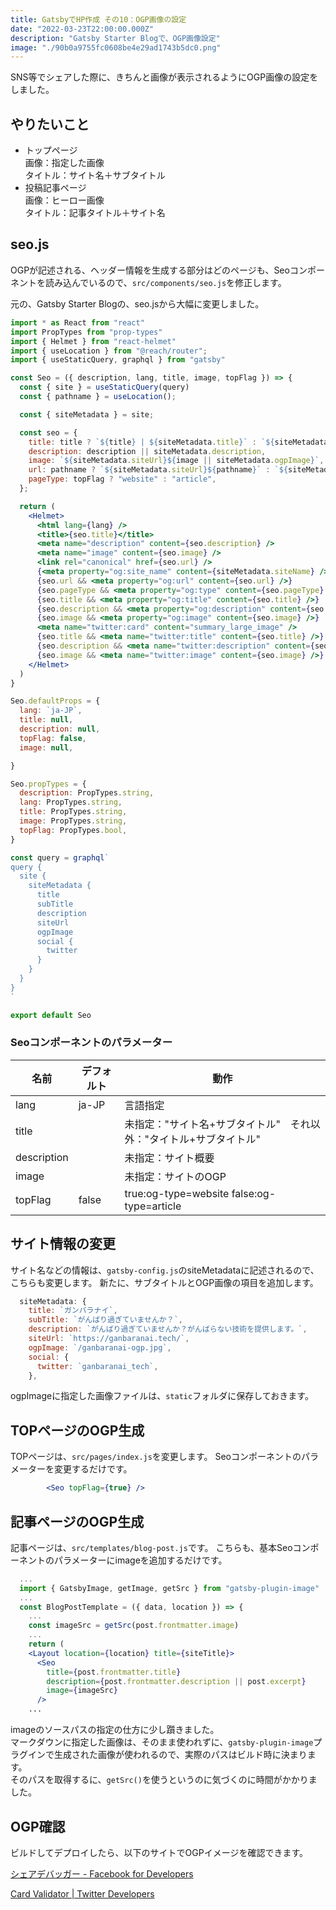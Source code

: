 ```yaml
---
title: GatsbyでHP作成 その10：OGP画像の設定
date: "2022-03-23T22:00:00.000Z"
description: "Gatsby Starter Blogで、OGP画像設定"
image: "./90b0a9755fc0608be4e29ad1743b5dc0.png"
---
```


SNS等でシェアした際に、きちんと画像が表示されるようにOGP画像の設定をしました。

## やりたいこと

* トップページ  
  画像：指定した画像  
  タイトル：サイト名＋サブタイトル
* 投稿記事ページ  
   画像：ヒーロー画像  
   タイトル：記事タイトル＋サイト名

## seo.js
OGPが記述される、ヘッダー情報を生成する部分はどのページも、Seoコンポーネントを読み込んでいるので、`src/components/seo.js`を修正します。

元の、Gatsby Starter Blogの、seo.jsから大幅に変更しました。

``` jsx
import * as React from "react"
import PropTypes from "prop-types"
import { Helmet } from "react-helmet"
import { useLocation } from "@reach/router";
import { useStaticQuery, graphql } from "gatsby"

const Seo = ({ description, lang, title, image, topFlag }) => {
  const { site } = useStaticQuery(query)
  const { pathname } = useLocation();

  const { siteMetadata } = site;

  const seo = {
    title: title ? `${title} | ${siteMetadata.title}` : `${siteMetadata.title} | ${siteMetadata.subTitle}`,
    description: description || siteMetadata.description,
    image: `${siteMetadata.siteUrl}${image || siteMetadata.ogpImage}`,
    url: pathname ? `${siteMetadata.siteUrl}${pathname}` : `${siteMetadata.siteUrl}`,
    pageType: topFlag ? "website" : "article",
  };

  return (
    <Helmet>
      <html lang={lang} />
      <title>{seo.title}</title>
      <meta name="description" content={seo.description} />
      <meta name="image" content={seo.image} />
      <link rel="canonical" href={seo.url} />
      {<meta property="og:site_name" content={siteMetadata.siteName} />}
      {seo.url && <meta property="og:url" content={seo.url} />}
      {seo.pageType && <meta property="og:type" content={seo.pageType} />}
      {seo.title && <meta property="og:title" content={seo.title} />}
      {seo.description && <meta property="og:description" content={seo.description} />}
      {seo.image && <meta property="og:image" content={seo.image} />}
      <meta name="twitter:card" content="summary_large_image" />
      {seo.title && <meta name="twitter:title" content={seo.title} />}
      {seo.description && <meta name="twitter:description" content={seo.description} />}
      {seo.image && <meta name="twitter:image" content={seo.image} />}
    </Helmet>
  )
}

Seo.defaultProps = {
  lang: `ja-JP`,
  title: null,
  description: null,
  topFlag: false,
  image: null,

}

Seo.propTypes = {
  description: PropTypes.string,
  lang: PropTypes.string,
  title: PropTypes.string,
  image: PropTypes.string,
  topFlag: PropTypes.bool,
}

const query = graphql`
query {
  site {
    siteMetadata {
      title
      subTitle
      description
      siteUrl
      ogpImage
      social {
        twitter
      }
    }
  }
}
`

export default Seo
```

### Seoコンポーネントのパラメーター
| 名前 | デフォルト | 動作 |
|-----|------------|------|
| lang | ja-JP | 言語指定 |
| title |  | 未指定："サイト名+サブタイトル"　それ以外："タイトル+サブタイトル" |  
| description |  | 未指定：サイト概要 |
| image |  | 未指定：サイトのOGP |
| topFlag | false | true:og-type=website  false:og-type=article |

## サイト情報の変更

サイト名などの情報は、`gatsby-config.js`のsiteMetadataに記述されるので、こちらも変更します。
新たに、サブタイトルとOGP画像の項目を追加します。

```jsx
  siteMetadata: {
    title: `ガンバラナイ`,
    subTitle: `がんばり過ぎていませんか？`,
    description: `がんばり過ぎていませんか？がんばらない技術を提供します。`,
    siteUrl: `https://ganbaranai.tech/`,
    ogpImage: `/ganbaranai-ogp.jpg`,
    social: {
      twitter: `ganbaranai_tech`,
    },
```

ogpImageに指定した画像ファイルは、`static`フォルダに保存しておきます。


## TOPページのOGP生成

TOPページは、`src/pages/index.js`を変更します。
Seoコンポーネントのパラメーターを変更するだけです。
```jsx
        <Seo topFlag={true} />
```

## 記事ページのOGP生成

記事ページは、`src/templates/blog-post.js`です。
こちらも、基本Seoコンポーネントのパラメーターにimageを追加するだけです。

```jsx
  ...
  import { GatsbyImage, getImage, getSrc } from "gatsby-plugin-image"
  ...
  const BlogPostTemplate = ({ data, location }) => {
    ...
    const imageSrc = getSrc(post.frontmatter.image)
    ...
    return (
    <Layout location={location} title={siteTitle}>
      <Seo
        title={post.frontmatter.title}
        description={post.frontmatter.description || post.excerpt}
        image={imageSrc}
      />
    ...
```

imageのソースパスの指定の仕方に少し躓きました。  
マークダウンに指定した画像は、そのまま使われずに、`gatsby-plugin-image`プラグインで生成された画像が使われるので、実際のパスはビルド時に決まります。  
そのパスを取得するに、`getSrc()`を使うというのに気づくのに時間がかかりました。

## OGP確認

ビルドしてデプロイしたら、以下のサイトでOGPイメージを確認できます。

[シェアデバッガー - Facebook for Developers](https://developers.facebook.com/tools/debug/)

[Card Validator | Twitter Developers](https://cards-dev.twitter.com/validator)
